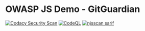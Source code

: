 # OWASP JS Demo - GitGuardian



[![Codacy Security Scan](https://github.com/SonyaMoisset/OWASP-JS-Demo/actions/workflows/codacy-analysis.yml/badge.svg?branch=main)](https://github.com/SonyaMoisset/OWASP-JS-Demo/actions/workflows/codacy-analysis.yml)
[![CodeQL](https://github.com/SonyaMoisset/OWASP-JS-Demo/actions/workflows/codeql-analysis.yml/badge.svg?branch=main)](https://github.com/SonyaMoisset/OWASP-JS-Demo/actions/workflows/codeql-analysis.yml)
[![njsscan sarif](https://github.com/SonyaMoisset/OWASP-JS-Demo/actions/workflows/njsscan-analysis.yml/badge.svg?branch=main)](https://github.com/SonyaMoisset/OWASP-JS-Demo/actions/workflows/njsscan-analysis.yml)
